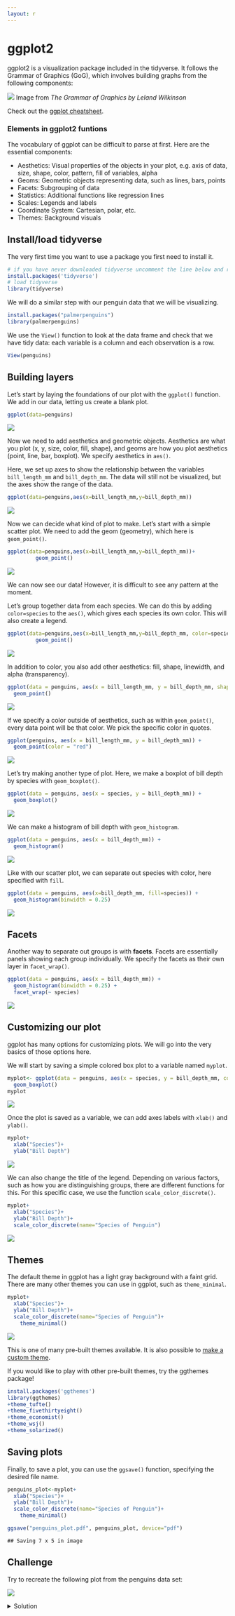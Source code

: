 ```yaml
---
layout: r
---
```


# ggplot2

ggplot2 is a visualization package included in the tidyverse. It follows
the Grammar of Graphics (GoG), which involves building graphs from the
following components:

![](/assets/images/r/data-visualization/grammarofgraphics.png) Image from *The Grammar of Graphics by Leland
Wilkinson*

Check out the [ggplot
cheatsheet](https://www.rstudio.com/resources/cheatsheets/#ggplot2).

### Elements in ggplot2 funtions

The vocabulary of ggplot can be difficult to parse at first. Here are the essential components:

-   Aesthetics: Visual properties of the objects in your plot, e.g. axis
    of data, size, shape, color, pattern, fill of variables, alpha
-   Geoms: Geometric objects representing data, such as lines, bars,
    points
-   Facets: Subgrouping of data
-   Statistics: Additional functions like regression lines
-   Scales: Legends and labels
-   Coordinate System: Cartesian, polar, etc.
-   Themes: Background visuals

## Install/load tidyverse

The very first time you want to use a package you first need to install
it.

``` r
# if you have never downloaded tidyverse uncomment the line below and run to install it
install.packages('tidyverse')
# load tidyverse
library(tidyverse)
```
We will do a similar step with our penguin data that we will be visualizing. 

``` r
install.packages("palmerpenguins")
library(palmerpenguins)
```

We use the `View()` function to look at the data frame and check that
we have tidy data: each variable is a column and each observation is a
row.

``` r
View(penguins)
```

## Building layers

Let’s start by laying the foundations of our plot with the `ggplot()`
function. We add in our data, letting us create a blank plot.

``` r
ggplot(data=penguins)
```

![](/assets/images/r/data-visualization/firstlayer.png)

Now we need to add aesthetics and geometric objects. Aesthetics are what
you plot (x, y, size, color, fill, shape), and geoms are how you plot
aesthetics (point, line, bar, boxplot). We specify aesthetics in
`aes()`.

Here, we set up axes to show the relationship between the variables
`bill_length_mm` and `bill_depth_mm`. The data will still not be
visualized, but the axes show the range of the data.

``` r
ggplot(data=penguins,aes(x=bill_length_mm,y=bill_depth_mm))
```

![](/assets/images/r/data-visualization/Adding%20aes()-1.png)

Now we can decide what kind of plot to make. Let’s start with a simple
scatter plot. We need to add the geom (geometry), which here is
`geom_point()`.

``` r
ggplot(data=penguins,aes(x=bill_length_mm,y=bill_depth_mm))+
         geom_point()
```

![](/assets/images/r/data-visualization/adding%20geom-1.png)

We can now see our data! However, it is difficult to see any pattern at
the moment.

Let’s group together data from each species. We can do this by adding
`color=species` to the `aes()`, which gives each species its own color.
This will also create a legend.

``` r
ggplot(data=penguins,aes(x=bill_length_mm,y=bill_depth_mm, color=species))+
         geom_point()
```

![](/assets/images/r/data-visualization/Adding%20color-1.png)

In addition to color, you also add other aesthetics: fill, shape,
linewidth, and alpha (transparency).

``` r
ggplot(data = penguins, aes(x = bill_length_mm, y = bill_depth_mm, shape = species)) +
  geom_point()
```

![](/assets/images/r/data-visualization/Adding%20shape-1.png)

If we specify a color outside of aesthetics, such as within
`geom_point()`, every data point will be that color. We pick the specific color in quotes.

``` r
ggplot(penguins, aes(x = bill_length_mm, y = bill_depth_mm)) +
  geom_point(color = "red")
```

![](/assets/images/r/data-visualization/adding%20color%20to%20geom-1.png)

Let’s try making another type of plot. Here, we make a boxplot of bill
depth by species with `geom_boxplot()`.

``` r
ggplot(data = penguins, aes(x = species, y = bill_depth_mm)) +
  geom_boxplot()
```

![](/assets/images/r/data-visualization/boxplot-1.png)

We can make a histogram of bill depth with `geom_histogram`.

``` r
ggplot(data = penguins, aes(x = bill_depth_mm)) +
  geom_histogram()
```

![](/assets/images/r/data-visualization/histogram-1.png)

Like with our scatter plot, we can separate out species with color, here
specified with `fill`.

``` r
ggplot(data = penguins, aes(x=bill_depth_mm, fill=species)) +
  geom_histogram(binwidth = 0.25)
```

![](/assets/images/r/data-visualization/unnamed-chunk-3-1.png)

## Facets

Another way to separate out groups is with **facets**. Facets are
essentially panels showing each group individually. We specify the
facets as their own layer in `facet_wrap()`.

``` r
ggplot(data = penguins, aes(x = bill_depth_mm)) +
  geom_histogram(binwidth = 0.25) +
  facet_wrap(~ species)
```

![](/assets/images/r/data-visualization/creating%20multiple%20plots-1.png)

## Customizing our plot

ggplot has many options for customizing plots. We will go into the very
basics of those options here.

We will start by saving a simple colored box plot to a variable named
`myplot`.

``` r
myplot<- ggplot(data = penguins, aes(x = species, y = bill_depth_mm, color = species)) +
  geom_boxplot()
myplot
```

![](/assets/images/r/data-visualization/unnamed-chunk-4-1.png)

Once the plot is saved as a variable, we can add axes labels with
`xlab()` and `ylab()`.

``` r
myplot+
  xlab("Species")+
  ylab("Bill Depth")
```

![](/assets/images/r/data-visualization/adding%20adding%20labels-1.png)

We can also change the title of the legend. Depending on various
factors, such as how you are distinguishing groups, there are different
functions for this. For this specific case, we use the function
`scale_color_discrete()`.

``` r
myplot+
  xlab("Species")+
  ylab("Bill Depth")+
  scale_color_discrete(name="Species of Penguin")
```

![](/assets/images/r/data-visualization/Legends-1.png)
## Themes

The default theme in ggplot has a light gray background with a faint
grid. There are many other themes you can use in ggplot, such as
`theme_minimal`.

``` r
myplot+
  xlab("Species")+
  ylab("Bill Depth")+
  scale_color_discrete(name="Species of Penguin")+
    theme_minimal()
```

![](/assets/images/r/data-visualization/Themes-1.png)

This is one of many pre-built themes available. It is also possible to
[make a custom
theme](https://ggplot2.tidyverse.org/reference/theme.html).

If you would like to play with other pre-built themes, try the ggthemes
package!

```r
install.packages('ggthemes')
library(ggthemes)
+theme_tufte()
+theme_fivethirtyeight()
+theme_economist()
+theme_wsj()
+theme_solarized()
```
## Saving plots

Finally, to save a plot, you can use the `ggsave()` function, specifying the desired file name.

```r
penguins_plot<-myplot+
  xlab("Species")+
  ylab("Bill Depth")+
  scale_color_discrete(name="Species of Penguin")+
    theme_minimal()

ggsave("penguins_plot.pdf", penguins_plot, device="pdf")
```

    ## Saving 7 x 5 in image

## Challenge

Try to recreate the following plot from the penguins data set:

![](/assets/images/r/data-visualization/challenge.png)

<details markdown="1">
  <summary>Solution</summary>

  <div class="container" markdown="1">

```r
ggplot(data = penguins, aes(x = flipper_length_mm,y = body_mass_g)) +
  geom_point(aes(color = species, 
                 shape = species),
             size = 3,
             alpha = 0.8) +
  scale_color_manual(values = c("darkorange","purple","cyan4")) +
  labs(title = "Penguin size, Palmer Station LTER",
       subtitle = "Flipper length and body mass for Adelie, Chinstrap and Gentoo Penguins",
       x = "Flipper length (mm)",
       y = "Body mass (g)",
       color = "Penguin species",
       shape = "Penguin species") +
  theme(legend.position = c(0.2, 0.7),
        plot.title.position = "plot",
        plot.caption = element_text(hjust = 0, face= "italic"),
        plot.caption.position = "plot")
```

  </div>

</details>